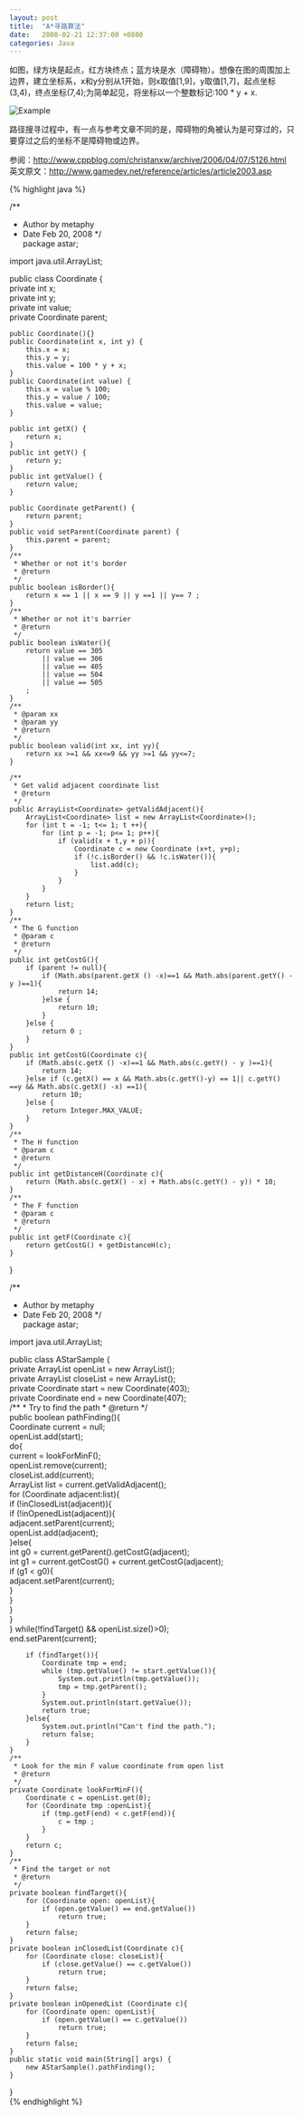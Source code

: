```yaml
---
layout: post
title:  "A*寻路算法"
date:   2008-02-21 12:37:00 +0800
categories: Java
---
```


如图，绿方块是起点，红方块终点；蓝方块是水（障碍物）。想像在图的周围加上边界，建立坐标系，x和y分别从1开始，则x取值[1,9]，y取值[1,7]，起点坐标(3,4)，终点坐标(7,4);为简单起见，将坐标以一个整数标记:100 * y + x.

![Example](/images/2008-02-21.png)


路径搜寻过程中，有一点与参考文章不同的是，障碍物的角被认为是可穿过的，只要穿过之后的坐标不是障碍物或边界。


参阅：http://www.cppblog.com/christanxw/archive/2006/04/07/5126.html
英文原文：http://www.gamedev.net/reference/articles/article2003.asp


{% highlight java %}

/** 
 * Author by metaphy 
 * Date Feb 20, 2008 
 */  
package astar;  
  
import java.util.ArrayList;  
  
public class Coordinate {  
    private int x;  
    private int y;  
    private int value;  
    private Coordinate parent;  
      
    public Coordinate(){}  
    public Coordinate(int x, int y) {  
        this.x = x;  
        this.y = y;  
        this.value = 100 * y + x;  
    }  
    public Coordinate(int value) {  
        this.x = value % 100;  
        this.y = value / 100;  
        this.value = value;  
    }  
      
    public int getX() {  
        return x;  
    }  
    public int getY() {  
        return y;  
    }  
    public int getValue() {  
        return value;  
    }  
      
    public Coordinate getParent() {  
        return parent;  
    }  
    public void setParent(Coordinate parent) {  
        this.parent = parent;  
    }  
    /** 
     * Whether or not it's border 
     * @return 
     */  
    public boolean isBorder(){  
        return x == 1 || x == 9 || y ==1 || y== 7 ;  
    }  
    /** 
     * Whether or not it's barrier 
     * @return 
     */  
    public boolean isWater(){  
        return value == 305  
            || value == 306  
            || value == 405  
            || value == 504  
            || value == 505  
        ;  
    }  
    /** 
     * @param xx 
     * @param yy 
     * @return 
     */  
    public boolean valid(int xx, int yy){  
        return xx >=1 && xx<=9 && yy >=1 && yy<=7;  
    }  
      
    /** 
     * Get valid adjacent coordinate list 
     * @return 
     */  
    public ArrayList<Coordinate> getValidAdjacent(){  
        ArrayList<Coordinate> list = new ArrayList<Coordinate>();  
        for (int t = -1; t<= 1; t ++){  
            for (int p = -1; p<= 1; p++){  
                if (valid(x + t,y + p)){  
                    Coordinate c = new Coordinate (x+t, y+p);  
                    if (!c.isBorder() && !c.isWater()){  
                        list.add(c);  
                    }  
                }  
            }  
        }  
        return list;  
    }  
    /** 
     * The G function  
     * @param c 
     * @return 
     */  
    public int getCostG(){  
        if (parent != null){  
            if (Math.abs(parent.getX () -x)==1 && Math.abs(parent.getY() - y )==1){  
                return 14;  
            }else {  
                return 10;  
            }  
        }else {  
            return 0 ;  
        }  
    }  
    public int getCostG(Coordinate c){  
        if (Math.abs(c.getX () -x)==1 && Math.abs(c.getY() - y )==1){  
            return 14;  
        }else if (c.getX() == x && Math.abs(c.getY()-y) == 1|| c.getY() ==y && Math.abs(c.getX() -x) ==1){  
            return 10;  
        }else {  
            return Integer.MAX_VALUE;  
        }  
    }  
    /** 
     * The H function  
     * @param c 
     * @return 
     */  
    public int getDistanceH(Coordinate c){  
        return (Math.abs(c.getX() - x) + Math.abs(c.getY() - y)) * 10;  
    }  
    /** 
     * The F function 
     * @param c 
     * @return 
     */  
    public int getF(Coordinate c){  
        return getCostG() + getDistanceH(c);  
    }  
}     

/** 
 * Author by metaphy 
 * Date Feb 20, 2008 
 */  
package astar;  
  
import java.util.ArrayList;  
  
public class AStarSample {  
    private ArrayList<Coordinate> openList = new ArrayList<Coordinate>();  
    private ArrayList<Coordinate> closeList = new ArrayList<Coordinate>();  
    private Coordinate start = new Coordinate(403);  
    private Coordinate end = new Coordinate(407);  
    /** 
     * Try to find the path 
     * @return 
     */  
    public boolean pathFinding(){  
        Coordinate current = null;  
        openList.add(start);  
        do{  
            current = lookForMinF();  
            openList.remove(current);  
            closeList.add(current);  
            ArrayList<Coordinate> list = current.getValidAdjacent();  
            for (Coordinate adjacent:list){  
                if (!inClosedList(adjacent)){  
                    if (!inOpenedList(adjacent)){  
                        adjacent.setParent(current);  
                        openList.add(adjacent);  
                    }else{  
                        int g0 = current.getParent().getCostG(adjacent);  
                        int g1 = current.getCostG() + current.getCostG(adjacent);  
                        if (g1 < g0){  
                            adjacent.setParent(current);  
                        }  
                    }  
                }  
            }  
        } while(!findTarget() && openList.size()>0);  
        end.setParent(current);  
          
        if (findTarget()){  
            Coordinate tmp = end;  
            while (tmp.getValue() != start.getValue()){  
                System.out.println(tmp.getValue());  
                tmp = tmp.getParent();  
            }  
            System.out.println(start.getValue());  
            return true;  
        }else{  
            System.out.println("Can't find the path.");  
            return false;  
        }  
    }  
    /** 
     * Look for the min F value coordinate from open list  
     * @return 
     */  
    private Coordinate lookForMinF(){  
        Coordinate c = openList.get(0);  
        for (Coordinate tmp :openList){  
            if (tmp.getF(end) < c.getF(end)){  
                c = tmp ;  
            }  
        }  
        return c;  
    }  
    /** 
     * Find the target or not 
     * @return 
     */  
    private boolean findTarget(){  
        for (Coordinate open: openList){  
            if (open.getValue() == end.getValue())  
                return true;  
        }  
        return false;  
    }  
    private boolean inClosedList(Coordinate c){  
        for (Coordinate close: closeList){  
            if (close.getValue() == c.getValue())  
                return true;  
        }  
        return false;  
    }  
    private boolean inOpenedList (Coordinate c){  
        for (Coordinate open: openList){  
            if (open.getValue() == c.getValue())  
                return true;  
        }  
        return false;  
    }  
    public static void main(String[] args) {  
        new AStarSample().pathFinding();  
    }  
}  
{% endhighlight %}